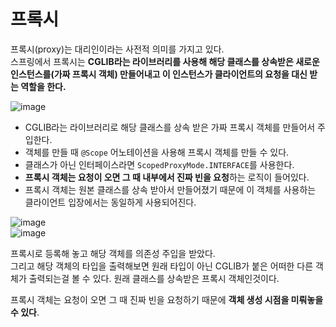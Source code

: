 # 프록시

프록시(proxy)는 대리인이라는 사전적 의미를 가지고 있다.   
스프링에서 프록시는 **CGLIB라는 라이브러리를 사용해 해당 클래스를 상속받은 새로운 인스턴스를(가짜 프록시 객체)
만들어내고 이 인스턴스가 클라이언트의 요청을 대신 받는 역할을 한다.**

   

   
     

![image](https://user-images.githubusercontent.com/108853290/185791542-ddd798a7-d783-4f98-8c10-4841d081efa6.png)   
* CGLIB라는 라이브러리로 해당 클래스를 상속 받은 가짜 프록시 객체를 만들어서 주입한다.
* 객체를 만들 때 `@Scope` 어노테이션을 사용해 프록시 객체를 만들 수 있다.
* 클래스가 아닌 인터페이스라면 `ScopedProxyMode.INTERFACE`를 사용한다.
* **프록시 객체는 요청이 오면 그 때 내부에서 진짜 빈을 요청**하는 로직이 들어있다.
* 프록시 객체는 원본 클래스를 상속 받아서 만들어졌기 때문에 이 객체를 사용하는 클라이언트 입장에서는 동일하게 사용되어진다.


  
![image](https://user-images.githubusercontent.com/108853290/185791352-350d98eb-850e-447e-b371-363f1f84c8b4.png)   
![image](https://user-images.githubusercontent.com/108853290/185791480-a24038bb-5aa3-4d85-b8c5-394c95c98b3e.png)   

프록시로 등록해 놓고 해당 객체를 의존성 주입을 받았다.   
그리고 해당 객체의 타입을 출력해보면 원래 타입이 아닌 CGLIB가 붙은 어떠한 다른 객체가 출력되는걸 볼 수 있다.
원래 클래스를 상속받은 프록시 객체인것이다.     


프록시 객체는 요청이 오면 그 때 진짜 빈을 요청하기 때문에 **객체 생성 시점을 미뤄놓을 수 있다**.

